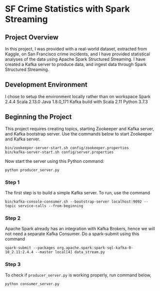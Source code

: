 # SF Crime Statistics with Spark Streaming
## Project Overview
In this project, I was provided with a real-world dataset, extracted from Kaggle, on San Francisco crime incidents, 
and I have provided statistical analyses of the data using Apache Spark Structured Streaming. 
I have created a Kafka server to produce data, and ingest data through Spark Structured Streaming.


## Development Environment
I chose to setup the environment locally rather than on workspace
Spark 2.4.4
Scala 2.13.0
Java 1.8.0_171
Kafka build with Scala 2.11
Python 3.7.3


## Beginning the Project
This project requires creating topics, starting Zookeeper and Kafka server, and Kafka bootstrap server. 
Use the commands below to start Zookeeper and Kafka server.
```
bin/zookeeper-server-start.sh config/zookeeper.properties
bin/kafka-server-start.sh config/server.properties
```

Now start the server using this Python command:
```
python producer_server.py
```

### Step 1
The first step is to build a simple Kafka server.
To run, use the command 
```
bin/kafka-console-consumer.sh --bootstrap-server localhost:9092 --topic service-calls --from-beginning
```

### Step 2
Apache Spark already has an integration with Kafka Brokers, hence we will not need a separate Kafka Consumer.
Do a spark-submit using this command
```
spark-submit --packages org.apache.spark:spark-sql-kafka-0-10_2.11:2.4.4 --master local[4] data_stream.py
```

### Step 3
To check if `producer_server.py` is working properly, run command below,
```
python consumer_server.py
```
